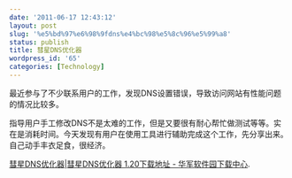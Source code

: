 ```yaml
---
date: '2011-06-17 12:43:12'
layout: post
slug: '%e5%bd%97%e6%98%9fdns%e4%bc%98%e5%8c%96%e5%99%a8'
status: publish
title: 彗星DNS优化器
wordpress_id: '65'
categories: [Technology]
---
```


最近参与了不少联系用户的工作，发现DNS设置错误，导致访问网站有性能问题的情况比较多。

指导用户手工修改DNS不是太难的工作，但是又要很有耐心帮忙做测试等等。实在是消耗时间。今天发现有用户在使用工具进行辅助完成这个工作，先分享出来。自己动手丰衣足食，很经济。

[彗星DNS优化器|彗星DNS优化器 1.20下载地址 - 华军软件园下载中心](http://zzidc.onlinedown.net/softdown/100870_2.htm).
